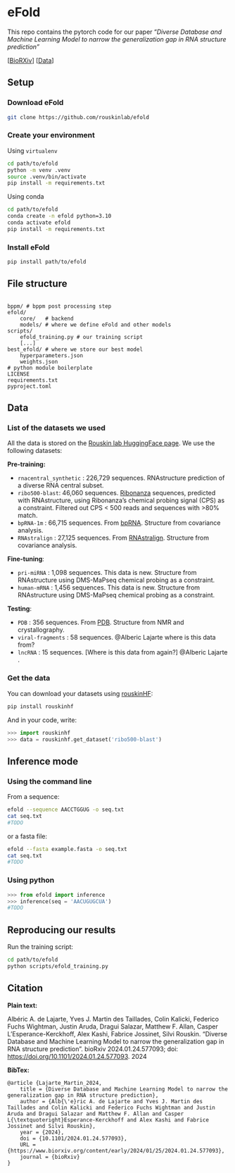 # eFold

This repo contains the pytorch code for our paper “*Diverse Database and Machine Learning Model to narrow the generalization gap in RNA structure prediction”* 

[[BioRXiv](https://www.biorxiv.org/content/10.1101/2024.01.24.577093v1.full)] [[Data](https://huggingface.co/rouskinlab)]

## Setup

### Download eFold

```bash
git clone https://github.com/rouskinlab/efold
```

### Create your environment

Using `virtualenv`

```bash
cd path/to/efold
python -m venv .venv
source .venv/bin/activate
pip install -m requirements.txt
```

Using conda

```bash
cd path/to/efold
conda create -n efold python=3.10
conda activate efold
pip install -m requirements.txt
```

### Install eFold

```bash
pip install path/to/efold
```

## File structure

```

bppm/ # bppm post processing step
efold/
    core/   # backend 
    models/ # where we define eFold and other models
scripts/
    efold_training.py # our training script
    [...]
best_efold/ # where we store our best model
    hyperparameters.json 
    weights.json
# python module boilerplate
LICENSE
requirements.txt
pyproject.toml
```

## Data

### List of the datasets we used

All the data is stored on the [Rouskin lab HuggingFace page](https://huggingface.co/rouskinlab). We use the following datasets:

**Pre-training:**

- `rnacentral_synthetic` : 226,729 sequences. RNAstructure prediction of a diverse RNA central subset.
- `ribo500-blast`: 46,060 sequences. [Ribonanza](https://www.kaggle.com/competitions/stanford-ribonanza-rna-folding/discussion/460121) sequences, predicted with RNAstructure, using Ribonanza’s chemical probing signal (CPS) as a constraint. Filtered out CPS < 500 reads and sequences with >80% match.
- `bpRNA-1m` : 66,715 sequences. From [bpRNA](https://bprna.cgrb.oregonstate.edu/). Structure from covariance analysis.
- `RNAstralign` : 27,125 sequences. From [RNAstralign](https://bmcbioinformatics.biomedcentral.com/articles/10.1186/s12859-021-04540-7). Structure from covariance analysis.

**Fine-tuning**:

- `pri-miRNA` : 1,098 sequences. This data is new. Structure from RNAstructure using DMS-MaPseq chemical probing as a constraint.
- `human-mRNA` : 1,456 sequences. This data is new. Structure from RNAstructure using DMS-MaPseq chemical probing as a constraint.

**Testing**:

- `PDB` : 356 sequences. From [PDB](https://www.rcsb.org/stats/growth/growth-rna). Structure from NMR and crystallography.
- `viral-fragments` : 58 sequences. @Alberic Lajarte where is this data from?
- `lncRNA` : 15 sequences. [Where is this data from again?] @Alberic Lajarte .

### Get the data

You can download your datasets using [rouskinHF](https://github.com/rouskinlab/rouskinhf):

```bash
pip install rouskinhf
```

And in your code, write:

```python
>>> import rouskinhf
>>> data = rouskinhf.get_dataset('ribo500-blast')
```

## Inference mode

### Using the command line

From a sequence:

```bash
efold --sequence AACCTGGUG -o seq.txt
cat seq.txt
#TODO
```

or a fasta file:

```bash
efold --fasta example.fasta -o seq.txt
cat seq.txt
#TODO
```

### Using python

```python
>>> from efold import inference
>>> inference(seq = 'AACUGUGCUA')
#TODO
```

## Reproducing our results

Run the training script:

```bash
cd path/to/efold
python scripts/efold_training.py
```

## Citation

**Plain text:**

Albéric A. de Lajarte, Yves J. Martin des Taillades, Colin Kalicki, Federico Fuchs Wightman, Justin Aruda, Dragui Salazar, Matthew F. Allan, Casper L’Esperance-Kerckhoff, Alex Kashi, Fabrice Jossinet, Silvi Rouskin. “Diverse Database and Machine Learning Model to narrow the generalization gap in RNA structure prediction”. bioRxiv 2024.01.24.577093; doi: https://doi.org/10.1101/2024.01.24.577093. 2024

**BibTex:**

```
@article {Lajarte_Martin_2024,
	title = {Diverse Database and Machine Learning Model to narrow the generalization gap in RNA structure prediction},
	author = {Alb{\'e}ric A. de Lajarte and Yves J. Martin des Taillades and Colin Kalicki and Federico Fuchs Wightman and Justin Aruda and Dragui Salazar and Matthew F. Allan and Casper L{\textquoteright}Esperance-Kerckhoff and Alex Kashi and Fabrice Jossinet and Silvi Rouskin},
	year = {2024},
	doi = {10.1101/2024.01.24.577093},
	URL = {https://www.biorxiv.org/content/early/2024/01/25/2024.01.24.577093},
	journal = {bioRxiv}
}

```
